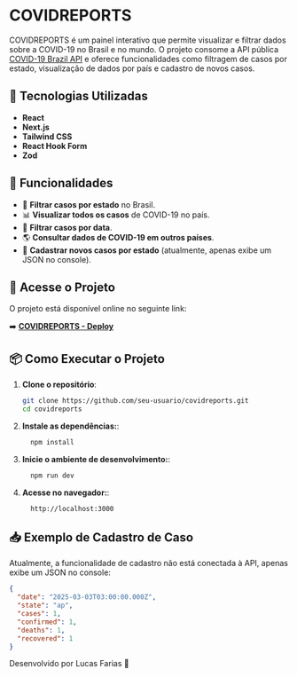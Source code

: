 # COVIDREPORTS

COVIDREPORTS é um painel interativo que permite visualizar e filtrar dados sobre a COVID-19 no Brasil e no mundo. O projeto consome a API pública [COVID-19 Brazil API](https://covid19-brazil-api-docs.vercel.app/) e oferece funcionalidades como filtragem de casos por estado, visualização de dados por país e cadastro de novos casos.

## 🚀 Tecnologias Utilizadas

- **React**
- **Next.js**
- **Tailwind CSS**
- **React Hook Form**
- **Zod**

## 📌 Funcionalidades

- 📍 **Filtrar casos por estado** no Brasil.
- 📊 **Visualizar todos os casos** de COVID-19 no país.
- 📅 **Filtrar casos por data**.
- 🌎 **Consultar dados de COVID-19 em outros países**.
- 📝 **Cadastrar novos casos por estado** (atualmente, apenas exibe um JSON no console).

## 🔗 Acesse o Projeto

O projeto está disponível online no seguinte link:

➡️ **[COVIDREPORTS - Deploy](https://teste-pratico-covid-19.vercel.app/)**

## 📦 Como Executar o Projeto

1. **Clone o repositório**:

   ```sh
   git clone https://github.com/seu-usuario/covidreports.git
   cd covidreports
   ```

2. **Instale as dependências:**:

   ```sh
     npm install
   ```

3. **Inicie o ambiente de desenvolvimento:**:

   ```sh
     npm run dev
   ```

4. **Acesse no navegador:**:
   ```sh
     http://localhost:3000
   ```

## 📥 Exemplo de Cadastro de Caso

Atualmente, a funcionalidade de cadastro não está conectada à API, apenas exibe um JSON no console:

```json
{
  "date": "2025-03-03T03:00:00.000Z",
  "state": "ap",
  "cases": 1,
  "confirmed": 1,
  "deaths": 1,
  "recovered": 1
}
```

Desenvolvido por Lucas Farias 🚀